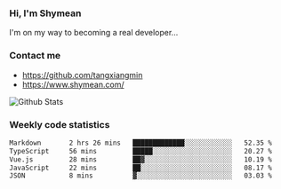 ### Hi, I'm Shymean

I'm on my way to becoming a real developer...

### Contact me

- <https://github.com/tangxiangmin>
- <https://www.shymean.com/>

![Github Stats](https://github-readme-stats.vercel.app/api?username=tangxiangmin&show_icons=true&theme=dark)


###  Weekly code statistics

<!--START_SECTION:waka-->

```txt
Markdown       2 hrs 26 mins   █████████████░░░░░░░░░░░░   52.35 %
TypeScript     56 mins         █████░░░░░░░░░░░░░░░░░░░░   20.27 %
Vue.js         28 mins         ██▓░░░░░░░░░░░░░░░░░░░░░░   10.19 %
JavaScript     22 mins         ██░░░░░░░░░░░░░░░░░░░░░░░   08.17 %
JSON           8 mins          ▓░░░░░░░░░░░░░░░░░░░░░░░░   03.03 %
```

<!--END_SECTION:waka-->